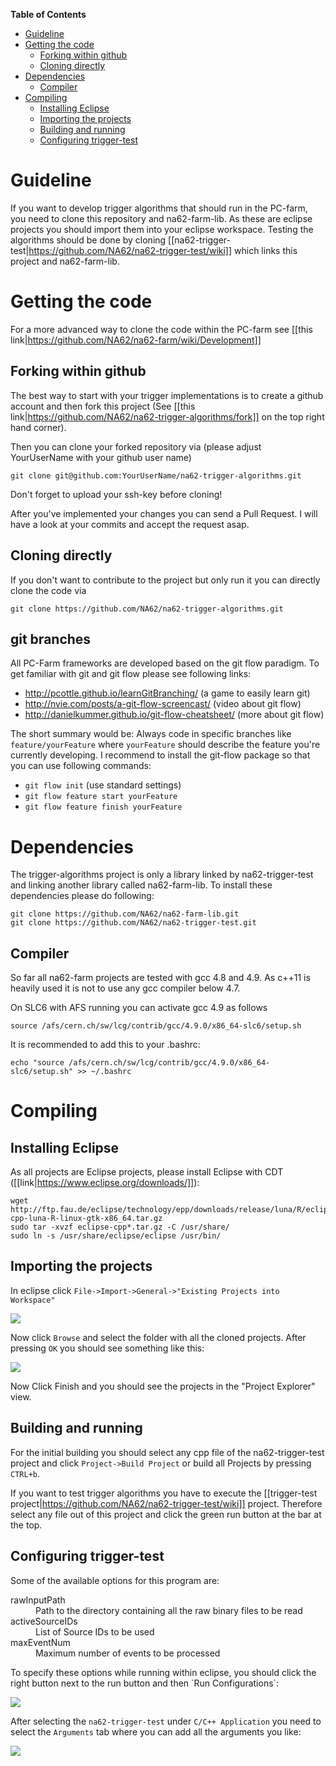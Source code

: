 <!-- START doctoc generated TOC please keep comment here to allow auto update -->
<!-- DON'T EDIT THIS SECTION, INSTEAD RE-RUN doctoc TO UPDATE -->
**Table of Contents** 
- [Guideline](#guideline)
- [Getting the code](#getting-the-code)
  - [Forking within github](#forking-within-github)
  - [Cloning directly](#cloning-directly)
- [Dependencies](#dependencies)
  - [Compiler](#compiler)
- [Compiling](#compiling)
  - [Installing Eclipse](#installing-eclipse)
  - [Importing the projects](#importing-the-projects)
  - [Building and running](#building-and-running)
  - [Configuring trigger-test](#configuring-trigger-test)

<!-- END doctoc generated TOC please keep comment here to allow auto update -->

# Guideline

If you want to develop trigger algorithms that should run in the PC-farm, you need to clone this repository and na62-farm-lib. As these are eclipse projects you should import them into your eclipse workspace. Testing the algorithms should be done by cloning [[na62-trigger-test|https://github.com/NA62/na62-trigger-test/wiki]] which links this project and na62-farm-lib.

# Getting the code
For a more advanced way to clone the code within the PC-farm see [[this link|https://github.com/NA62/na62-farm/wiki/Development]]
## Forking within github
The best way to start with your trigger implementations is to create a github account and then fork this project (See [[this link|https://github.com/NA62/na62-trigger-algorithms/fork]] on the top right hand corner).

Then you can clone your forked repository via (please adjust YourUserName with your github user name)
```
git clone git@github.com:YourUserName/na62-trigger-algorithms.git
```

Don't forget to upload your ssh-key before cloning!

After you've implemented your changes you can send a Pull Request. I will have a look at your commits and accept the request asap.

## Cloning directly
If you don't want to contribute to the project but only run it you can directly clone the code via 
```
git clone https://github.com/NA62/na62-trigger-algorithms.git
```

## git branches
All PC-Farm frameworks are developed based on the git flow paradigm. To get familiar with git and git flow please see following links:
 * http://pcottle.github.io/learnGitBranching/ (a game to easily learn git)
 * http://nvie.com/posts/a-git-flow-screencast/ (video about git flow)
 * http://danielkummer.github.io/git-flow-cheatsheet/ (more about git flow)

The short summary would be:
Always code in specific branches like ```feature/yourFeature``` where ```yourFeature``` should describe the feature you're currently developing. I recommend to install the git-flow package so that you can use following commands:
 * ```git flow init``` (use standard settings)
 * ```git flow feature start yourFeature```
 * ```git flow feature finish yourFeature```

# Dependencies
The trigger-algorithms project is only a library linked by na62-trigger-test and linking another library called na62-farm-lib. To install these dependencies please do following:
```
git clone https://github.com/NA62/na62-farm-lib.git
git clone https://github.com/NA62/na62-trigger-test.git
```

## Compiler
So far all na62-farm projects are tested with gcc 4.8 and 4.9. As c++11 is heavily used it is not to use any gcc compiler below 4.7.

On SLC6 with AFS running you can activate gcc 4.9 as follows
```
source /afs/cern.ch/sw/lcg/contrib/gcc/4.9.0/x86_64-slc6/setup.sh
```

It is recommended to add this to your .bashrc:
```
echo "source /afs/cern.ch/sw/lcg/contrib/gcc/4.9.0/x86_64-slc6/setup.sh" >> ~/.bashrc
```

# Compiling
## Installing Eclipse
As all projects are Eclipse projects, please install Eclipse with CDT ([[link|https://www.eclipse.org/downloads/]]):
```
wget http://ftp.fau.de/eclipse/technology/epp/downloads/release/luna/R/eclipse-cpp-luna-R-linux-gtk-x86_64.tar.gz
sudo tar -xvzf eclipse-cpp*.tar.gz -C /usr/share/
sudo ln -s /usr/share/eclipse/eclipse /usr/bin/
```

## Importing the projects
In eclipse click `File->Import->General->"Existing Projects into Workspace"`

![](https://raw.githubusercontent.com/NA62/na62-farm-docs/master/wiki-images/eclipse/importProjects.png)

Now click `Browse` and select the folder with all the cloned projects. After pressing `OK` you should see something like this:

![](https://raw.githubusercontent.com/NA62/na62-farm-docs/master/wiki-images/eclipse/importProjects2.png)

Now Click Finish and you should see the projects in the "Project Explorer" view.

## Building and running
For the initial building you should select any cpp file of the na62-trigger-test project and click `Project->Build Project` or build all Projects by pressing `CTRL+b`.

If you want to test trigger algorithms you have to execute the [[trigger-test project|https://github.com/NA62/na62-trigger-test/wiki]] project. Therefore select any file out of this project and click the green run button at the bar at the top.

## Configuring trigger-test
 Some of the available options for this program are:
<dl>
  <dt>rawInputPath</dt>
  <dd>Path to the directory containing all the raw binary files to be read</dd>
  <dt>activeSourceIDs</dt>
  <dd>List of Source IDs to be used</dd>
  <dt>maxEventNum</dt>
  <dd>Maximum number of events to be processed</dd>
</dl>
To specify these options while running within eclipse, you should click the right button next to the run button and then `Run Configurations`:

![](https://raw.githubusercontent.com/NA62/na62-farm-docs/master/wiki-images/eclipse/runConfigs.png)

After selecting the `na62-trigger-test` under `C/C++ Application` you need to select the `Arguments` tab where you can add all the arguments you like:

![](https://raw.githubusercontent.com/NA62/na62-farm-docs/master/wiki-images/eclipse/runConfigs2.png)